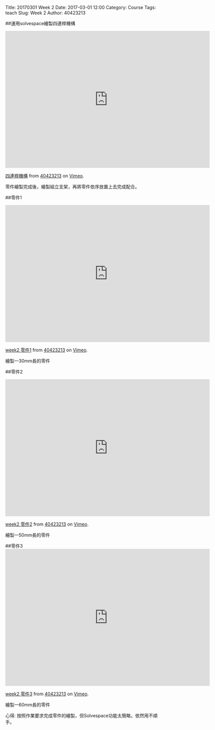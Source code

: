 Title: 20170301 Week 2
Date: 2017-03-01 12:00
Category: Course
Tags: teach
Slug: Week 2
Author: 40423213

##運用solvespace繪製四連桿機構
<iframe src="https://player.vimeo.com/video/209499407" width="640" height="428" frameborder="0" webkitallowfullscreen mozallowfullscreen allowfullscreen></iframe>
<p><a href="https://vimeo.com/209499407">四連桿機構</a> from <a href="https://vimeo.com/user61454909">40423213</a> on <a href="https://vimeo.com">Vimeo</a>.</p>
<p>零件繪製完成後，繪製組立支架，再將零件依序放置上去完成配合。<p>

<!-- PELICAN_END_SUMMARY -->

##零件1
<iframe src="https://player.vimeo.com/video/208428757" width="640" height="428" frameborder="0" webkitallowfullscreen mozallowfullscreen allowfullscreen></iframe>
<p><a href="https://vimeo.com/208428757">week2 零件1</a> from <a href="https://vimeo.com/user61454909">40423213</a> on <a href="https://vimeo.com">Vimeo</a>.</p>
<p>繪製一30mm長的零件<p>

##零件2
<iframe src="https://player.vimeo.com/video/208428759" width="640" height="428" frameborder="0" webkitallowfullscreen mozallowfullscreen allowfullscreen></iframe>
<p><a href="https://vimeo.com/208428759">week2 零件2</a> from <a href="https://vimeo.com/user61454909">40423213</a> on <a href="https://vimeo.com">Vimeo</a>.</p>
<p>繪製一50mm長的零件<p>
##零件3
<iframe src="https://player.vimeo.com/video/208428779" width="640" height="428" frameborder="0" webkitallowfullscreen mozallowfullscreen allowfullscreen></iframe>
<p><a href="https://vimeo.com/208428779">week2 零件3</a> from <a href="https://vimeo.com/user61454909">40423213</a> on <a href="https://vimeo.com">Vimeo</a>.</p>
<p>繪製一60mm長的零件<p>
<p>心得: 按照作業要求完成零件的繪製，但Solvespace功能太簡略，依然用不順手。</p>
